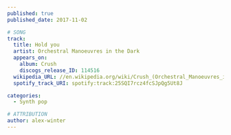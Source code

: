 ```yaml
---
published: true
published_date: 2017-11-02

# SONG
track:
  title: Hold you
  artist: Orchestral Manoeuvres in the Dark
  appears_on:
    album: Crush
    discogs_release_ID: 114516
  wikipedia_URL: //en.wikipedia.org/wiki/Crush_(Orchestral_Manoeuvres_in_the_Dark_album)
  spotify_track_URI: spotify:track:25SQI7rcz4fcSJpQg5Ut8J

categories:
  - Synth pop

# ATTRIBUTION
author: alex-winter
---
```

